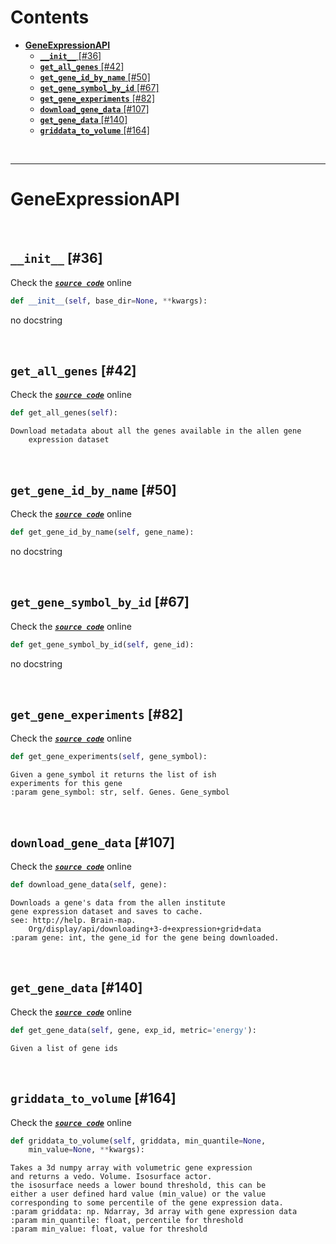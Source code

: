 



Contents
========

* [**GeneExpressionAPI**](#geneexpressionapi)
	* [**`__init__`** [#36]](#__init__-36)
	* [**`get_all_genes`** [#42]](#get_all_genes-42)
	* [**`get_gene_id_by_name`** [#50]](#get_gene_id_by_name-50)
	* [**`get_gene_symbol_by_id`** [#67]](#get_gene_symbol_by_id-67)
	* [**`get_gene_experiments`** [#82]](#get_gene_experiments-82)
	* [**`download_gene_data`** [#107]](#download_gene_data-107)
	* [**`get_gene_data`** [#140]](#get_gene_data-140)
	* [**`griddata_to_volume`** [#164]](#griddata_to_volume-164)


&nbsp;

--------
# **GeneExpressionAPI**




&nbsp;
## **`__init__`** [#36]
  
Check the [***``source code``***](https://github.com/BrancoLab/BrainRender/tree/brainglobeintegration/blob/master/brainrender/gene_expression/api.py#L36) online

```python
def __init__(self, base_dir=None, **kwargs):
```  


no docstring

&nbsp;
## **`get_all_genes`** [#42]
  
Check the [***``source code``***](https://github.com/BrancoLab/BrainRender/tree/brainglobeintegration/blob/master/brainrender/gene_expression/api.py#L42) online

```python
def get_all_genes(self):
```  


```text
Download metadata about all the genes available in the allen gene
    expression dataset
```

&nbsp;
## **`get_gene_id_by_name`** [#50]
  
Check the [***``source code``***](https://github.com/BrancoLab/BrainRender/tree/brainglobeintegration/blob/master/brainrender/gene_expression/api.py#L50) online

```python
def get_gene_id_by_name(self, gene_name):
```  


no docstring

&nbsp;
## **`get_gene_symbol_by_id`** [#67]
  
Check the [***``source code``***](https://github.com/BrancoLab/BrainRender/tree/brainglobeintegration/blob/master/brainrender/gene_expression/api.py#L67) online

```python
def get_gene_symbol_by_id(self, gene_id):
```  


no docstring

&nbsp;
## **`get_gene_experiments`** [#82]
  
Check the [***``source code``***](https://github.com/BrancoLab/BrainRender/tree/brainglobeintegration/blob/master/brainrender/gene_expression/api.py#L82) online

```python
def get_gene_experiments(self, gene_symbol):
```  


```text
Given a gene_symbol it returns the list of ish
experiments for this gene
:param gene_symbol: str, self. Genes. Gene_symbol
```

&nbsp;
## **`download_gene_data`** [#107]
  
Check the [***``source code``***](https://github.com/BrancoLab/BrainRender/tree/brainglobeintegration/blob/master/brainrender/gene_expression/api.py#L107) online

```python
def download_gene_data(self, gene):
```  


```text
Downloads a gene's data from the allen institute
gene expression dataset and saves to cache.
see: http://help. Brain-map.
    Org/display/api/downloading+3-d+expression+grid+data
:param gene: int, the gene_id for the gene being downloaded.
```

&nbsp;
## **`get_gene_data`** [#140]
  
Check the [***``source code``***](https://github.com/BrancoLab/BrainRender/tree/brainglobeintegration/blob/master/brainrender/gene_expression/api.py#L140) online

```python
def get_gene_data(self, gene, exp_id, metric='energy'):
```  


```text
Given a list of gene ids
```

&nbsp;
## **`griddata_to_volume`** [#164]
  
Check the [***``source code``***](https://github.com/BrancoLab/BrainRender/tree/brainglobeintegration/blob/master/brainrender/gene_expression/api.py#L164) online

```python
def griddata_to_volume(self, griddata, min_quantile=None,
    min_value=None, **kwargs):
```  


```text
Takes a 3d numpy array with volumetric gene expression
and returns a vedo. Volume. Isosurface actor.
the isosurface needs a lower bound threshold, this can be
either a user defined hard value (min_value) or the value
corresponding to some percentile of the gene expression data.
:param griddata: np. Ndarray, 3d array with gene expression data
:param min_quantile: float, percentile for threshold
:param min_value: float, value for threshold
```
